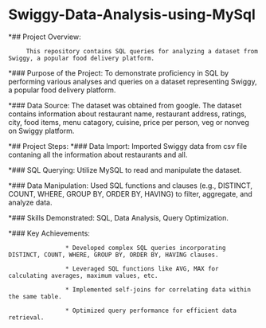 # Swiggy-Data-Analysis-using-MySql

*## Project Overview:

         This repository contains SQL queries for analyzing a dataset from Swiggy, a popular food delivery platform.
         

*### Purpose of the Project:
                             To demonstrate proficiency in SQL by performing various analyses and queries on a dataset 
                             representing Swiggy, a popular food delivery platform.


*### Data Source: 
                  The dataset was obtained from google. The dataset contains information about restaurant name, restaurant address,
                  ratings, city, food items, menu catagory, cuisine, price per person, veg or nonveg on Swiggy platform.


*## Project Steps:
*### Data Import:
                 Imported Swiggy data from csv file contaning all the information about restaurants and all.


*### SQL Querying:
                  Utilize MySQL to read and manipulate the dataset.

               
*### Data Manipulation:
                        Used SQL functions and clauses (e.g., DISTINCT, COUNT, WHERE, GROUP BY, ORDER BY, HAVING)
                        to filter, aggregate, and analyze data.


*### Skills Demonstrated:
                          SQL, Data Analysis, Query Optimization.


*### Key Achievements:

                    * Developed complex SQL queries incorporating DISTINCT, COUNT, WHERE, GROUP BY, ORDER BY, HAVING clauses.  
                    
                    * Leveraged SQL functions like AVG, MAX for calculating averages, maximum values, etc.                                                         
                    
                    * Implemented self-joins for correlating data within the same table.
                  
                    * Optimized query performance for efficient data retrieval.
                    



